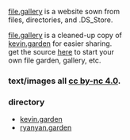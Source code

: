[file.gallery](https://file.gallery) is a website sown from<br>
files, directories, and .DS_Store.

[file.gallery](https://file.gallery) is a cleaned-up copy of<br>
[kevin.garden](https://kevin.garden) for easier sharing.<br>
get the source [here](https://github.com/inchkev/file-gallery) to start your<br>
own file garden, gallery, etc.

### text/images all [cc by-nc 4.0](https://creativecommons.org/licenses/by-nc/4.0/).

### directory

- [kevin.garden](https://kevin.garden)
- [ryanyan.garden](https://ryanyan.garden)
